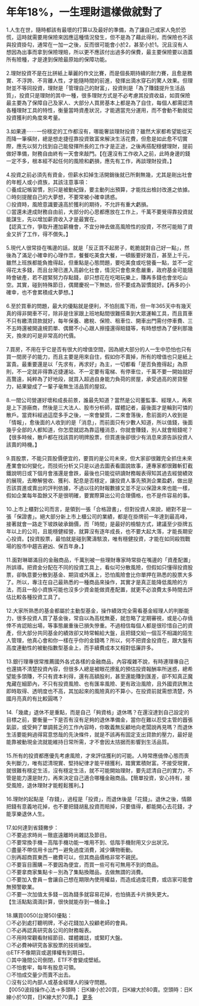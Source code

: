 # 年年18%，一生理財這樣做就對了


<div id="id_590e9f042b3120358031898" class="text_exposed_root"><span>1.人生在世，隨時都該有最壞的打算以及最好的準備，為</span><wbr><span class="word_break"></span><span>了讓自己或家人免於恐慌，這時就需要用保險來因應這種情</span><wbr><span class="word_break"></span><span>況發生，但不是為了藉此得利，而保險也不該與投資掛勾，</span><wbr><span class="word_break"></span><span>通常在一加一之後，反而很可能會小於2，甚至小於1。況</span><wbr><span class="word_break"></span><span>且沒有人想因為出事而拿到保險理賠，所以更不應該付出過</span><wbr><span class="word_break"></span><span>多的保費，最主要保險要以涵蓋所有險種，才是達到保險最</span><wbr><span class="word_break"></span>原始的保障功能。<br> <br><span> 2.理財投資不是在比拼紙上華麗的作文比賽，而是個長期</span><wbr><span class="word_break"></span><span>持續的耐力賽，且愈是務實、不浮誇、不背離人性，才能隨</span><wbr><span class="word_break"></span><span>時間的前進，發揮出滴水穿石的驚人效果。但理財並不等同</span><wbr><span class="word_break"></span><span>投資，理財是「管理自己的財富」，投資則是「為了賺錢提</span><wbr><span class="word_break"></span><span>升生活品質」，投資只是理財的其中一種，很多理財方式是</span><wbr><span class="word_break"></span><span>不必考慮其投資收益，如買保險最主要為了保障自己及家人</span><wbr><span class="word_break"></span><span>、大部分人買房基本上都是為了自住，每個人都需認清各種</span><wbr><span class="word_break"></span><span>理財工具的特性，衡量當時資產狀況，才能適當充分運用，</span><wbr><span class="word_break"></span>而不會動不動就從投資獲利的角度來考量。<br> <br> 3.如果連<span class="text_exposed_hide">⋯⋯</span><span class="text_exposed_show"><span>一份穩定的工作都沒有，哪能奢談理財投資？雖然大家都希</span><wbr><span class="word_break"></span><span>望能從天而降一筆橫財，總是想走捷徑靠投資致富來解決生</span><wbr><span class="word_break"></span><span>活花費，但愈是如此愈不切實際，應先以努力找到自己能發</span><wbr><span class="word_break"></span><span>揮所長的工作才是正途，之後再搭配穩健理財，提前做好準</span><wbr><span class="word_break"></span><span>備，財務自由終有一天會來敲門。【在還沒有工作收入之前</span><wbr><span class="word_break"></span><span>，此時身邊的錢一定不多，根本經不起任何的風險和虧損，</span><wbr><span class="word_break"></span>應先有工作，再談理財投資。】<br> <br><span> 4.投資之前必須先有資金，但薪水扣掉生活開銷後就已所</span><wbr><span class="word_break"></span><span>剩無幾，尤其是剛出社會的年輕人或小資族，其該注意事項</span><wbr><span class="word_break"></span>：<br><span> ◎養成記帳習慣，別只是被動紀錄，要主動列出預算，才能</span><wbr><span class="word_break"></span>找出檢討改進之依據。<br> ◎時刻提醒自己的大夢想，不要常被小確幸誘惑。<br><span> ◎投資時，風險意識要遠高於獲利的期待，不允許有重大虧</span><wbr><span class="word_break"></span>損。<br><span> ◎當還未達成財務自由前，大部分的心思都應放在工作上，</span><wbr><span class="word_break"></span><span>千萬不要覺得靠投資就能謀生，先以增加薪資收入才是最實</span><wbr><span class="word_break"></span>在。<br><span> 【認真工作，爭取升遷加薪機會，不宜分神去做高風險性的</span><wbr><span class="word_break"></span>投資，不然可能賠了資金又折了工作，得不償失。】<br> <br><span> 5.現代人很常掛在嘴邊的話，就是「反正買不起房子，乾</span><wbr><span class="word_break"></span><span>脆就對自己好一點」，然後為了滿足小確幸的心理作祟，餐</span><wbr><span class="word_break"></span><span>餐吃美食大餐，一頓飯要好幾百，甚至上千元，雖然上班族</span><wbr><span class="word_break"></span><span>都能負擔得起，但重點是心態問題，要吃美食或吃營養一點</span><wbr><span class="word_break"></span><span>，並不一定得花太多錢，而且台灣已進入高齡化社會，情況</span><wbr><span class="word_break"></span><span>只會愈來愈嚴重，政府基金可能隨時會破產，若不趕緊努力</span><wbr><span class="word_break"></span><span>存點錢，卻只想花在吃喝玩樂上，賺再多錢也會坐吃山空。</span><wbr><span class="word_break"></span><span>其實，碰到特殊節日，偶爾慶祝一下無妨，但不要成為習慣</span><wbr><span class="word_break"></span>就好。【再多的小確幸，也不會累積成大夢想。】<br> <br><span> 6.至於買車的問題，最大的優點就是便利，不怕刮風下雨</span><wbr><span class="word_break"></span><span>，但一年365天中有幾天真的得非開車不可，除非是住家</span><wbr><span class="word_break"></span><span>跟上班地點間很難搭乘到大眾運輸工具，而且買車不只有繳</span><wbr><span class="word_break"></span><span>清貸款就好，每年保養、繳稅、保險、租車位、開車出門需</span><wbr><span class="word_break"></span><span>付停車費、三不五時還被開違規罰單、偶爾不小心跟人擦撞</span><wbr><span class="word_break"></span><span>還得賠錢等，有時想想為了便利那幾天，換來的可是非常高</span><wbr><span class="word_break"></span>的代價。<br> <br><span> 7.買房，不用在乎它是否有很大的增值空間，因為絕大部</span><wbr><span class="word_break"></span><span>分的人一生中恐怕也只有買一間房子的能力，而且主要是用</span><wbr><span class="word_break"></span><span>來自住，假如你不賣掉，所有的增值也只是紙上富貴。最重</span><wbr><span class="word_break"></span><span>要還是以「先求有，再求好」為主，一切都看「是否負擔得</span><wbr><span class="word_break"></span><span>起」為原則，不一定就非得靠近捷運站、不一定要有電梯、</span><wbr><span class="word_break"></span><span>有停車位，千萬不要一開始就好高鶩遠，純粹為了好地段，</span><wbr><span class="word_break"></span><span>就買入超過自身能力負荷的房屋，承受過高的房貸壓力，結</span><wbr><span class="word_break"></span>果變成了一輩子毫無生活品質的屋奴。<br> <br><span> 8.一間公司營運好壞和成長前景，誰最先知道？當然是公</span><wbr><span class="word_break"></span><span>司董監事、經理人，再來是上下游廠商，然後是三大法人、</span><wbr><span class="word_break"></span><span>股市分析師，媒體記者，最後面才是輪到可憐的散戶。當資</span><wbr><span class="word_break"></span><span>料經過這麼多手之後，一來會變質，二來會落後，愈前面的</span><wbr><span class="word_break"></span><span>人收到是「情報」，愈後面的人收到的是「消息」，而前面</span><wbr><span class="word_break"></span><span>只有少數人知道，所以值錢，後面幾乎全部的人都知道，你</span><wbr><span class="word_break"></span><span>怎麼就認為靠這種消息，你就會賺錢，別人就會賠錢呢？【</span><wbr><span class="word_break"></span><span>很多時候，散戶都在找該買的明牌股票，但買進後卻很少有</span><wbr><span class="word_break"></span>消息來源告訴投資人該賣的時機。】<br> <br><span> 9.買股票，不能只買股價便宜的，要買的是公司未來，但</span><wbr><span class="word_break"></span><span>大家卻很難完全抓住未來產業會如何變化，而技術分析又只</span><wbr><span class="word_break"></span><span>是以過去圖表看圖說故事，連專家都很難斬釘截鐵說明日或</span><wbr><span class="word_break"></span><span>下個月會漲還是會跌，最後也只能從研讀財務報表得知其過</span><wbr><span class="word_break"></span><span>去經營績效的展現，去瞭解營收、獲利、配息是否穩定，讓</span><wbr><span class="word_break"></span><span>投資人事先預測企業盈虧，做出是否該買進或賣出的評判依</span><wbr><span class="word_break"></span><span>據，不過以往的財報數據又並不足以保證未來也能一樣，假</span><wbr><span class="word_break"></span><span>如企業每年盈餘又不是很明確，要實際算出公司合理價格，</span><wbr><span class="word_break"></span>也不是件容易的事。<br> <br><span> 10.上市上櫃對公司而言，是領到一張「合格證書」，但</span><wbr><span class="word_break"></span><span>對投資人來說，絕對不是一張「保證書」。絕大部分新上市</span><wbr><span class="word_break"></span><span>上櫃公司的業績，都是在掛牌前一年達到最高峰，接著就會</span><wbr><span class="word_break"></span><span>一路走下坡跌破承銷價，而「時間」是最好的檢驗方式，建</span><wbr><span class="word_break"></span><span>議至少掛牌五年以上的公司，且能穩健經營，就算沒有逐年</span><wbr><span class="word_break"></span><span>成長，也不要大起大落，才能長期安心投資。【投資股票，</span><wbr><span class="word_break"></span><span>最怕就是碰到驚濤駭浪，唯有穩健投資，才能在如同殺戮戰</span><wbr><span class="word_break"></span>場的股市中趨吉避凶、保百年身。】<br> <br><span> 11.面對琳瑯滿目的金融商品，千萬別被一些理財專家時</span><wbr><span class="word_break"></span><span>常掛在嘴邊的「資產配置」所誤導。把資金分配在不同的投</span><wbr><span class="word_break"></span><span>資工具上，看似可分散風險，但假如只懂得投資股票，卻執</span><wbr><span class="word_break"></span><span>意要分散到基金、期貨或外匯上，恐怕風險會比你單押在熟</span><wbr><span class="word_break"></span><span>悉的股票大多了。所以，專注在自己最熟悉的一種商品來操</span><wbr><span class="word_break"></span><span>作，其實才是真正能降低風險的方法，而且一般小資族可能</span><wbr><span class="word_break"></span><span>也沒多少資金能做資產配置，就更不必浪費太多時間去評估</span><wbr><span class="word_break"></span>比較各種投資工具了。<br> <br><span> 12.大家所熟悉的基金都屬於主動型基金，操作績效完全</span><wbr><span class="word_break"></span><span>需看基金經理人的判斷能力，很多投資人買了基金後，常自</span><wbr><span class="word_break"></span><span>以為高枕無憂，就忽略了定期審視，或是心存僥倖不肯認賠</span><wbr><span class="word_break"></span><span>出場，等事態嚴重後已損失慘重。不過相信每個人都是很珍</span><wbr><span class="word_break"></span><span>惜自己的資產，但大部分共同基金的績效卻又時常輸給大盤</span><wbr><span class="word_break"></span><span>，且把錢交給一個互不相識的陌生人管理，他真心會和你一</span><wbr><span class="word_break"></span><span>樣在乎你的金錢嗎？所以，何不把資金投資在，跟大盤有高</span><wbr><span class="word_break"></span><span>度連動性的被動指數型基金上，而手續費成本又相對低廉許</span><wbr><span class="word_break"></span>多。<br> <br><span> 13.銀行理專很常推薦國外各式各樣的金融商品，內容複</span><wbr><span class="word_break"></span><span>雜不說，有時連理專自己也還搞不清楚投資內容，但很多人</span><wbr><span class="word_break"></span><span>總是被眼花撩亂的預估投資報酬率所迷惑，總希望能多頭賺</span><wbr><span class="word_break"></span><span>，不只有資本利得，還有高額股利，甚至還能賺到匯差，卻</span><wbr><span class="word_break"></span><span>不知真正魔鬼藏在細節內，不只有投資風險、也有匯率風險</span><wbr><span class="word_break"></span><span>、更有政治風險，且外國資訊無法即時取得、透明度也不高</span><wbr><span class="word_break"></span><span>，其加起來的風險真的不算小，在投資前就需想清楚，外國</span><wbr><span class="word_break"></span>月亮真的有比較圓嗎？<br> <br><span> 14.「幾歲」退休不是重點，而是自己「夠資格」退休嗎</span><wbr><span class="word_break"></span><span>？在還沒達到自己設定的目標之前，要衡量一下是否有沒有</span><wbr><span class="word_break"></span><span>足夠的退休準備金，當你在難以忍受主管的囂張氣燄，或受</span><wbr><span class="word_break"></span><span>夠了單調貧乏的工作內容時，你敢義無反顧地向老闆說再見</span><wbr><span class="word_break"></span><span>嗎？而退休生活要能夠過得寫意悠哉的先決條件，就是不該</span><wbr><span class="word_break"></span><span>再有固定支出貸款的壓力，最好是能靠被動現金流就能維持</span><wbr><span class="word_break"></span>日常所需，才不會因太拮据而影響到生活品質。<br> <br><span> 15.所有的投資都應優先考慮風險，才來評估獲利的可能</span><wbr><span class="word_break"></span><span>。人時常應僥倖心態而喪失判斷力，唯有認清現實、堅持紀</span><wbr><span class="word_break"></span><span>律才能平穩獲利，踏實累積財富。不接受現實，就很難有穩</span><wbr><span class="word_break"></span><span>定生活，沒有穩定生活，就不可能開始理財，要先認清自己</span><wbr><span class="word_break"></span><span>的實力，不管是能力還是財力，再來決定自己適合哪種金融</span><wbr><span class="word_break"></span><span>商品。【簡單投資，安心持有，接受風險，退休理財才能輕</span><wbr><span class="word_break"></span>鬆獲利。】<br> <br><span> 16.理財的起點是「存錢」，過程是「投資」，而退休後</span><wbr><span class="word_break"></span><span>是「花錢」。退休之後，情願把錢有意義地花掉，也不要把</span><wbr><span class="word_break"></span><span>錢胡亂投資而賠掉，只要值得，都能開心去花錢，才能享樂</span><wbr><span class="word_break"></span>退休人生。<br> <br> 17.如何達到省錢撇步：<br> ◎不要追求時尚－徹底遠離時尚雜誌及節目。<br><span> ◎不要常換手機－高階手機功能一堆用不到、低階手機耐用</span><wbr><span class="word_break"></span>又少出狀況。<br> ◎盡量不帶信用卡出門－避免過度消費，減少購物衝動。<br> ◎別再超商買東西－繳費可以，但其商品價格非常不親民。<br><span> ◎不要盲目團購－不要因為便宜，而買一些可有可無用不到</span><wbr><span class="word_break"></span>的商品。<br><span> ◎不要拿商家集點卡－別為了集點換贈品，去做無謂的消費</span><wbr><span class="word_break"></span>。<br><span> ◎不要加入會員－會讓自己想在期限內使用權益，而造成過</span><wbr><span class="word_break"></span>度花費，或店家可能會無預警歇業。<br><span> ◎不要一次加值太多錢－因為錢多就容易花掉，也怕搞丟卡</span><wbr><span class="word_break"></span>片損失更大。<br> 【生活點點滴滴計算，很快就能存到一桶金。】<br> <br> 18.購買0050(台灣50)優點：<br> ◎不必到處打聽明牌，不必花錢加入投顧老師的會員。<br> ◎不必再認真研究各公司的財務報表。<br> ◎不用時常觀看財經節目、媒體雜誌，或緊盯大盤。<br> ◎不必費神研究各家股票的技術線型。<br> ◎ETF不像期貨或選擇權有到期日。<br> ◎其中幾間公司倒閉，ETF不會變成壁紙。<br> ◎不怕套牢，每年有股息可領。<br> ◎不怕成交量少而賣不出去。<br> ◎沒有公司內部人或基金經理人的操守問題。<br><span> 【0050波段操作心法→多頭時：日K線小於20買，日</span><wbr><span class="word_break"></span><span>K線大於80賣。空頭時：日K線小於10買，日K線大於</span><wbr><span class="word_break"></span>70賣。】</span><span class="text_exposed_hide"> <span class="text_exposed_link"><a class="see_more_link" data-interaction-root-id="_24_q" onclick="var func = function(e) { e.preventDefault(); }; var parent = Parent.byClass(this, &quot;text_exposed_root&quot;); if (parent &amp;&amp; parent.getAttribute(&quot;id&quot;) == &quot;id_590e9f042b3120358031898&quot;) { CSS.addClass(parent, &quot;text_exposed&quot;); Arbiter.inform(&quot;reflow&quot;); }; func(event); " href="#" data-ft="{&quot;tn&quot;:&quot;e&quot;}" role="button"><span class="see_more_link_inner">更多</span></a></span></span></div>